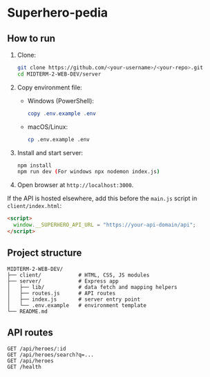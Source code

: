 # Superhero-pedia

## How to run

1. Clone:

   ```bash
   git clone https://github.com/<your-username>/<your-repo>.git
   cd MIDTERM-2-WEB-DEV/server
   ```

2. Copy environment file:

   - Windows (PowerShell):
     ```powershell
     copy .env.example .env
     ```
   - macOS/Linux:
     ```bash
     cp .env.example .env
     ```

3. Install and start server:

   ```bash
   npm install
   npm run dev (For windows npx nodemon index.js)
   
   ```

4. Open browser at `http://localhost:3000`.

If the API is hosted elsewhere, add this before the `main.js` script in `client/index.html`:

```html
<script>
  window.__SUPERHERO_API_URL = "https://your-api-domain/api";
</script>
```

## Project structure

```
MIDTERM-2-WEB-DEV/
├── client/            # HTML, CSS, JS modules
├── server/            # Express app
│   ├── lib/           # data fetch and mapping helpers
│   ├── routes.js      # API routes
│   ├── index.js       # server entry point
│   └── .env.example   # environment template
└── README.md
```

## API routes

```
GET /api/heroes/:id
GET /api/heroes/search?q=...
GET /api/heroes
GET /health
```
